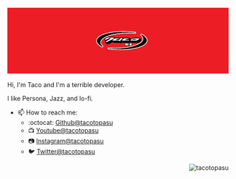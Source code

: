![Banner](./tacoBanner.png)

Hi, I'm Taco and I'm a terrible developer.

I like Persona, Jazz, and lo-fi.

- 📫 How to reach me:
    - :octocat: [Github@tacotopasu](https://github.com/tacotopasu)
    - :tv: [Youtube@tacotopasu](https://www.youtube.com/channel/UC3NOxWnssssid1va68u4VnQ)
    - :camera: [Instagram@tacotopasu](https://www.instagram.com/tacotopasu/)
    - :bird: [Twitter@tacotopasu](https://twitter.com/tacotopasu/)

<p align="right"> <img src="https://komarev.com/ghpvc/?username=tacotopasu&label=Profile%20views&color=0e75b6&style=flat" alt="tacotopasu" /> </p>
